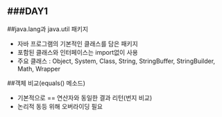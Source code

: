 ###DAY1
---------- 
##java.lang과 java.util 패키지
- 자바 프로그램의 기본적인 클래스를 담은 패키지
- 포함된 클래스와 인터페이스는 import없이 사용
- 주요 클래스 : Object, System, Class, String, StringBuffer, StringBuilder, Math, Wrapper

##객체 비교(equals() 메소드)
- 기본적으로 == 연산자와 동일한 결과 리턴(번지 비교)
- 논리적 동등 위해 오버라이딩 필요 